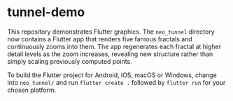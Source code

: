 # tunnel-demo

This repository demonstrates Flutter graphics. The `neo_tunnel` directory now contains a Flutter app that renders five famous fractals and continuously zooms into them.
The app regenerates each fractal at higher detail levels as the zoom increases,
revealing new structure rather than simply scaling previously computed points.

To build the Flutter project for Android, iOS, macOS or Windows, change into `neo_tunnel/` and run `flutter create .` followed by `flutter run` for your chosen platform.

